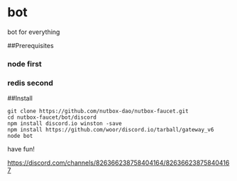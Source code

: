 # bot
bot for everything

##Prerequisites

### node first
### redis second

##Install

```shell
git clone https://github.com/nutbox-dao/nutbox-faucet.git
cd nutbox-faucet/bot/discord
npm install discord.io winston -save
npm install https://github.com/woor/discord.io/tarball/gateway_v6
node bot
```
have fun!

https://discord.com/channels/826366238758404164/826366238758404167
